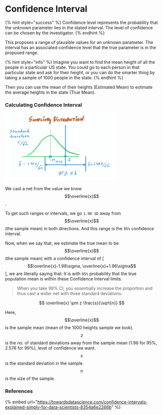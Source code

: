 # Confidence Interval

{% hint style="success" %}
Confidence level represents the probability that the unknown parameter lies in the stated interval. The level of confidence can be chosen by the investigator.
{% endhint %}

This proposes a range of plausible values for an unknown parameter. The interval has an associated confidence level that the true parameter is in the proposed range.

{% hint style="info" %}
Imagine you want to find the mean height of all the people in a particular US state. You could go to each person in that particular state and ask for their height, or you can do the smarter thing by taking a sample of 1000 people in the state.&#x20;
{% endhint %}

Then you can use the mean of their heights (Estimated Mean) to estimate the average heights in the state (True Mean).

### Calculating Confidence Interval

![](<../.gitbook/assets/Screen Shot 2020-01-26 at 4.45.55 PM.png>)

We cast a net from the value we know $$\overline{x}$$ .

To get such ranges or intervals, we go `1.96 SD` away from $$\overline{x}$$ (the sample mean) in both directions. And this range is the `95%` confidence interval.

Now, when we say that, we estimate the true mean to be $$\overline{x}$$ (the sample mean) with a confidence interval of \[ $$\overline{x}-1.96\sigma, \overline{x}+1.96\sigma$$ ], we are literally saying that: It is with `95%` probability that the true population mean is within these Confidence Interval limits.

> When you take 99% CI, you essentially increase the proportion and thus cast a wider net with three standard deviations.

$$
\overline{x} \pm z \frac{s}{\sqrt{n}}
$$

Here, $$\overline{x}$$  is the sample mean (mean of the 1000 heights sample we took). $$z$$ is the no. of standard deviations away from the sample mean (1.96 for 95%, 2.576 for 99%), level of confidence we want. $$s$$ is the standard deviation in the sample. $$n$$ is the size of the sample.

### References

{% embed url="https://towardsdatascience.com/confidence-intervals-explained-simply-for-data-scientists-8354a6e2266b" %}

